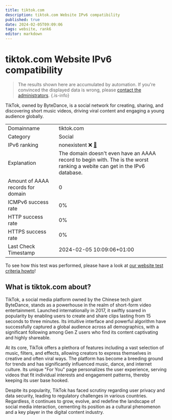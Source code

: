 ```yaml
---
title: tiktok.com
description: tiktok.com Website IPv6 compatibility
published: true
date: 2024-02-05T09:09:06
tags: website, rank6
editor: markdown
---
```


# tiktok.com Website IPv6 compatibility

> The results shown here are accumulated by automation. If you're convinced the displayed data is wrong, please [contact the administrators](/howto/chat). 
{.is-info}

TikTok, owned by ByteDance, is a social network for creating, sharing, and discovering short music videos, driving viral content and engaging a young audience globally.


|   |   |
| - | - |
| Domainname | tiktok.com
| Category | Social |
| IPv6 ranking | nonexistent :x: [🔗](/howto/ranking) |
| Explanation | The domain doesn't even have an AAAA record to begin with. The is the worst ranking a webite can get in the IPv6 database. |
| Amount of AAAA records for domain | 0 |
| ICMPv6 success rate | 0%|
| HTTP success rate | 0% |
| HTTPS success rate | 0% |
| Last Check Timestamp | 2024-02-05 10:09:06+01:00 |

To see how this test was performed, please have a look at [our website test criteria howto](/howto/testcriteria/website)!


## What is tiktok.com about?
TikTok, a social media platform owned by the Chinese tech giant ByteDance, stands as a powerhouse in the realm of short-form video entertainment. Launched internationally in 2017, it swiftly soared in popularity by enabling users to create and share clips lasting from 15 seconds to three minutes. Its intuitive interface and powerful algorithm have successfully captured a global audience across all demographics, with a significant following among Gen Z users who find its content captivating and highly shareable.

At its core, TikTok offers a plethora of features including a vast selection of music, filters, and effects, allowing creators to express themselves in creative and often viral ways. The platform has become a breeding ground for trends and has significantly influenced music, dance, and internet culture. Its unique "For You" page personalizes the user experience, serving videos that fit individual interests and engagement patterns, thereby keeping its user base hooked.

Despite its popularity, TikTok has faced scrutiny regarding user privacy and data security, leading to regulatory challenges in various countries. Regardless, it continues to grow, evolve, and redefine the landscape of social media interaction, cementing its position as a cultural phenomenon and a key player in the digital content industry.


